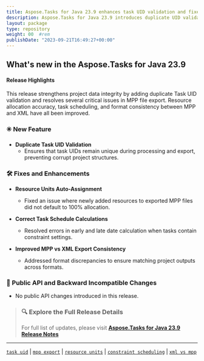 ```yaml
---
title: Aspose.Tasks for Java 23.9 enhances task UID validation and fixes MPP export issues
description: Aspose.Tasks for Java 23.9 introduces duplicate UID validation and corrects MPP resource units, early/late date calculations, and export inconsistencies.
layout: package
type: repository
weight: 00	#rem
publishDate: "2023-09-21T16:49:27+00:00"
---
```


## What's new in the Aspose.Tasks for Java 23.9

#### Release Highlights

This release strengthens project data integrity by adding duplicate Task UID validation and resolves several critical issues in MPP file export. Resource allocation accuracy, task scheduling, and format consistency between MPP and XML have all been improved.

### ✳️ New Feature

- **Duplicate Task UID Validation**
  - Ensures that task UIDs remain unique during processing and export, preventing corrupt project structures.

### 🛠 Fixes and Enhancements

- **Resource Units Auto-Assignment**
  - Fixed an issue where newly added resources to exported MPP files did not default to 100% allocation.

- **Correct Task Schedule Calculations**
  - Resolved errors in early and late date calculation when tasks contain constraint settings.

- **Improved MPP vs XML Export Consistency**
  - Addressed format discrepancies to ensure matching project outputs across formats.

### 🔄 Public API and Backward Incompatible Changes

- No public API changes introduced in this release.

> ### 🔍 Explore the Full Release Details
>
> For full list of updates, please visit **[Aspose.Tasks for Java 23.9 Release Notes](https://releases.aspose.com/tasks/java/release-notes/2023/aspose-tasks-for-java-23-9-release-notes/)**

---

[`task uid`](https://search.aspose.com/q/task-uid.html) | [`mpp export`](https://search.aspose.com/q/mpp-export.html) | [`resource units`](https://search.aspose.com/q/resource-units.html) | [`constraint scheduling`](https://search.aspose.com/q/constraint-scheduling.html) | [`xml vs mpp`](https://search.aspose.com/q/xml-vs-mpp.html)
